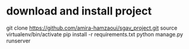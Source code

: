# download and install project
git clone https://github.com/amira-hamzaoui/sgav_project.git
source virtualenv/bin/activate
pip install -r requirements.txt
python manage.py runserver

